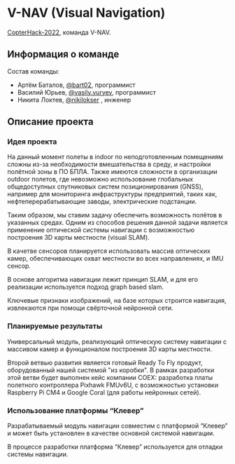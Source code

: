 # V-NAV (Visual Navigation)

[CopterHack-2022](copterhack2022.md), команда V-NAV.

## Информация о команде

Состав команды:

- Артём Баталов, [@bart02](http://t.me/bart02), программист
- Василий Юрьев, [@vasily.yuryev](https://t.me/vasily_yuryev), программист
- Никита Локтев, [@nikilokser](https://t.me/nikilokser) , инженер

## Описание проекта

### Идея проекта

На данный момент полеты в indoor по неподготовленным помещениям сложны из-за необходимости вмешательства в среду, и настройки полётной зоны в ПО БПЛА. Также имеются сложности в организации outdoor полетов, где невозможно использование глобальных общедоступных спутниковых систем позиционирования (GNSS), например для мониторинга инфраструктуры предприятий, таких как, нефтеперерабатывающие заводы, электрические подстанции.

Таким образом, мы ставим задачу обеспечить возможность полётов в указанных средах. Одним из способов решения данной задачи является применение оптической системы навигации с возможностью построения 3D карты местности (visual SLAM).

В качетве сенсоров планируется использовать массив оптических камер, обеспечивающих охват местности во всех направлениях, и IMU сенсор.

В основе алгоритма навигации лежит принцип SLAM, и для его реализации используется подход graph based slam.

Ключевые признаки изображений, на базе которых строится навигация, извлекаются при помощи свёрточной нейронной сети.

### Планируемые результаты

Универсальный модуль, реализующий оптическую систему навигации с массивом камер и функционалом построения 3D карты местности.

Второй ветвью развития является готовый Ready To Fly продукт, оборудованный нашей системой "из коробки". В рамках разработки этой ветви будет выполнен кейс компании COEX: разработка платы полетного контроллера Pixhawk FMUv6U, с возможностью установки Raspberry Pi CM4 и Google Coral (для работы нейронных сетей).

### Использование платформы “Клевер”

Разрабатываемый модуль навигации совместим с платформой “Клевер” и может быть установлен в качестве основной системой навигации.

В процессе разработки платформа “Клевер” используется для отладки системы навигации.
